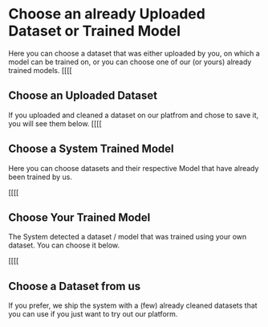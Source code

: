 # Choose an already Uploaded Dataset or Trained Model

Here you can choose a dataset that was either uploaded by you, on which a model can be trained on, or you can choose one of our (or yours) already trained models.
[[[[

## Choose an Uploaded Dataset

If you uploaded and cleaned a dataset on our platfrom and chose to save it, you will see them below.
[[[[

## Choose a System Trained Model

Here you can choose datasets and their respective Model that have already been trained by us.

[//]: # "Following Markdown replaces the above in the case that the system detects a user-trained model and dataset"

[[[[

## Choose Your Trained Model

The System detected a dataset / model that was trained using your own dataset. You can choose it below.

[[[[

## Choose a Dataset from us

If you prefer, we ship the system with a (few) already cleaned datasets that you can use if you just want to try out our platform.
